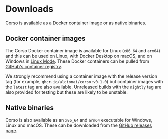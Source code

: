 # Downloads

Corso is available as a Docker container image or as native binaries.

## Docker container images

The Corso Docker container image is available for Linux (`x86_64` and `arm64`) and this can be used on Linux, with
Docker Desktop on macOS, and on Windows in
[Linux Mode](https://docs.microsoft.com/en-us/virtualization/windowscontainers/quick-start/quick-start-windows-10-linux).
These Docker containers can be pulled from [GitHub's container registry](https://github.com/alcionai/corso/pkgs/container/corso).

We strongly recommend using a container image with the release version tag (for example,
`ghcr.io/alcionai/corso:v0.1.0`) but container images with the `latest` tag are also available. Unreleased builds
with the `nightly` tag are also provided for testing but these are likely to be unstable.

## Native binaries

Corso is also available as an `x86_64` and `arm64` executable for Windows, Linux and macOS. These can be downloaded from
the [GitHub releases page](https://github.com/alcionai/corso/releases).
